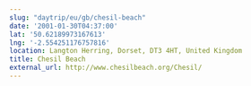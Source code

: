 ```yaml
---
slug: "daytrip/eu/gb/chesil-beach"
date: '2001-01-30T04:37:00'
lat: '50.62189973167613'
lng: '-2.554251176757816'
location: Langton Herring, Dorset, DT3 4HT, United Kingdom
title: Chesil Beach
external_url: http://www.chesilbeach.org/Chesil/
---
```



